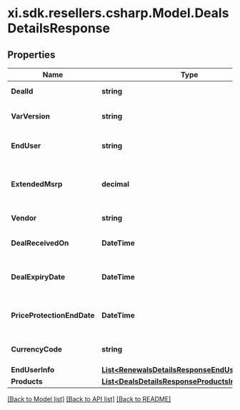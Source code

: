 # xi.sdk.resellers.csharp.Model.DealsDetailsResponse

## Properties

Name | Type | Description | Notes
------------ | ------------- | ------------- | -------------
**DealId** | **string** | Deal/Special bid number. | [optional] 
**VarVersion** | **string** | Most recent version number of the deal. | [optional] 
**EndUser** | **string** | The end user/customer&#39;s name. | [optional] 
**ExtendedMsrp** | **decimal** | Extended MSRP - Manufacturer Suggested Retail Price X Quantity. | [optional] 
**Vendor** | **string** | The vendor&#39;s name. | [optional] 
**DealReceivedOn** | **DateTime** | The date on which the deal starts. | [optional] 
**DealExpiryDate** | **DateTime** | Expiration date of the deal/Special bid. | [optional] 
**PriceProtectionEndDate** | **DateTime** | The date on which the price protection will end. | [optional] 
**CurrencyCode** | **string** | Country specific currency code. | [optional] 
**EndUserInfo** | [**List&lt;RenewalsDetailsResponseEndUserInfoInner&gt;**](RenewalsDetailsResponseEndUserInfoInner.md) |  | [optional] 
**Products** | [**List&lt;DealsDetailsResponseProductsInner&gt;**](DealsDetailsResponseProductsInner.md) |  | [optional] 

[[Back to Model list]](../README.md#documentation-for-models) [[Back to API list]](../README.md#documentation-for-api-endpoints) [[Back to README]](../README.md)

